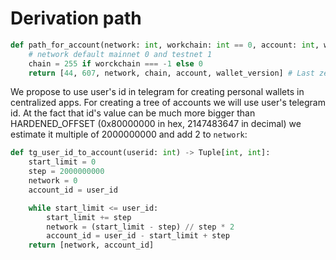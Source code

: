 # Derivation path

```python
def path_for_account(network: int, workchain: int == 0, account: int, wallet_version: int == 0):
    # network default mainnet 0 and testnet 1
    chain = 255 if worckchain === -1 else 0
    return [44, 607, network, chain, account, wallet_version] # Last zero is reserved for alternative wallet contracts
```
We propose to use user's id in telegram for creating personal wallets in centralized apps.
For creating a tree of accounts we will use user's telegram id. At the fact that id's value can be much more bigger than HARDENED_OFFSET (0x80000000 in hex, 2147483647 in decimal)
we estimate it multiple of 2000000000 and add 2 to ```network```:

```python
def tg_user_id_to_account(userid: int) -> Tuple[int, int]:
    start_limit = 0
    step = 2000000000
    network = 0
    account_id = user_id

    while start_limit <= user_id:
        start_limit += step
        network = (start_limit - step) // step * 2
        account_id = user_id - start_limit + step
    return [network, account_id]
```
